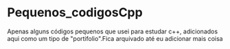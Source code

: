 # Pequenos_codigosCpp
Apenas alguns códigos pequenos que usei para estudar c++, adicionados aqui como um tipo de "portifolio".Fica arquivado até eu adicionar mais coisa

